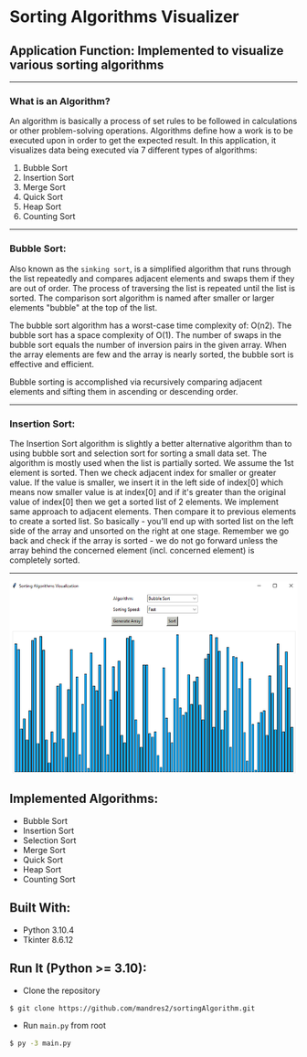 # Sorting Algorithms Visualizer

## Application Function: Implemented to visualize various sorting algorithms

<hr/>

### What is an Algorithm?

An algorithm is basically a process of set rules to be followed in calculations or other problem-solving operations. Algorithms define how a work is to be executed upon in order to get the expected result. In this application, it visualizes data being executed via 7 different types of algorithms:

1. Bubble Sort
2. Insertion Sort
3. Merge Sort
4. Quick Sort
5. Heap Sort
6. Counting Sort

<hr/>

### Bubble Sort:

Also known as the `sinking sort`, is a simplified algorithm that runs through the list repeatedly and compares adjacent elements and swaps them if they are out of order. The process of traversing the list is repeated until the list is sorted. The comparison sort algorithm is named after smaller or larger elements "bubble" at the top of the list.

The bubble sort algorithm has a worst-case time complexity of: O(n2). The bubble sort has a space complexity of O(1). The number of swaps in the bubble sort equals the number of inversion pairs in the given array. When the array elements are few and the array is nearly sorted, the bubble sort is effective and efficient.

Bubble sorting is accomplished via recursively comparing adjacent elements and sifting them in ascending or descending order.

<hr/>

### Insertion Sort:

The Insertion Sort algorithm is slightly a better alternative algorithm than to using bubble sort and selection sort for sorting a small data set. The algorithm is mostly used when the list is partially sorted. We assume the 1st element is sorted. Then we check adjacent index for smaller or greater value. If the value is smaller, we insert it in the left side of index[0] which means now smaller value is at index[0] and if it's greater than the original value of index[0] then we get a sorted list of 2 elements. We implement same approach to adjacent elements. Then compare it to previous elements to create a sorted list. So basically - you'll end up with sorted list on the left side of the array and unsorted on the right at one stage. Remember we go back and check if the array is sorted - we do not go forward unless the array behind the concerned element (incl. concerned element) is completely sorted.

<hr/>



<!-- <table>
  <tr>
    <td><img  src="img/ss1.png"></td>
    <td><img  src="img/ss2.png"></td>
    <td><img  src="img/ss3.png"></td>
  </tr>
</table> -->
<p align='center'><img src="img/ss1.png"></p>

## Implemented Algorithms:

* Bubble Sort
* Insertion Sort
* Selection Sort
* Merge Sort
* Quick Sort
* Heap Sort
* Counting Sort

## Built With:
* Python 3.10.4
* Tkinter 8.6.12

<!-- ## Screenshots: -->
<!-- <p align="center"><img height="500" src="img/ss1.png"></p>
<p align="center"><img height="500" src="img/ss2.png"></p>
<p align="center"><img height="500" src="img/ss3.png"></p> -->

## Run It (Python >= 3.10):
- Clone the repository
```bash
$ git clone https://github.com/mandres2/sortingAlgorithm.git
```
- Run ```main.py``` from root
```bash
$ py -3 main.py
```

